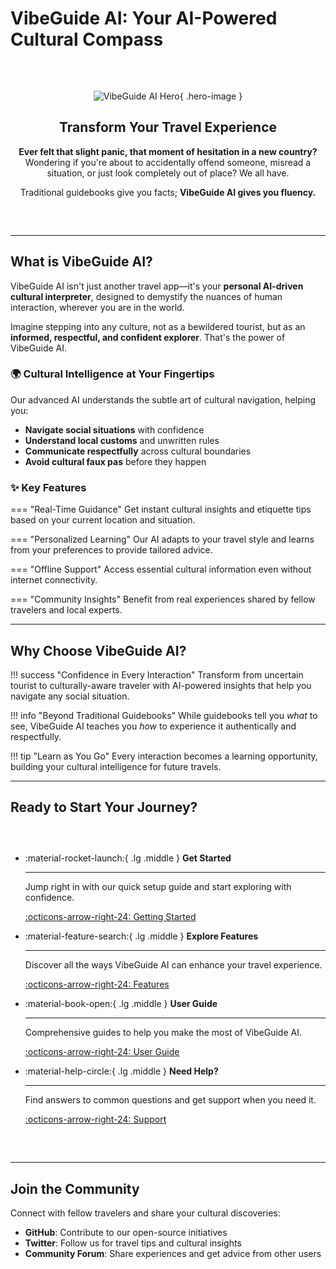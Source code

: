 # VibeGuide AI: Your AI-Powered Cultural Compass

<div class="hero-section" markdown>

![VibeGuide AI Hero](https://images.pexels.com/photos/1371360/pexels-photo-1371360.jpeg?auto=compress&cs=tinysrgb&w=1200&h=400&fit=crop){ .hero-image }

## Transform Your Travel Experience

**Ever felt that slight panic, that moment of hesitation in a new country?** Wondering if you're about to accidentally offend someone, misread a situation, or just look completely out of place? We all have.

Traditional guidebooks give you facts; **VibeGuide AI gives you fluency.**

</div>

---

## What is VibeGuide AI?

VibeGuide AI isn't just another travel app—it's your **personal AI-driven cultural interpreter**, designed to demystify the nuances of human interaction, wherever you are in the world.

Imagine stepping into any culture, not as a bewildered tourist, but as an **informed, respectful, and confident explorer**. That's the power of VibeGuide AI.

### 🌍 **Cultural Intelligence at Your Fingertips**

Our advanced AI understands the subtle art of cultural navigation, helping you:

- **Navigate social situations** with confidence
- **Understand local customs** and unwritten rules  
- **Communicate respectfully** across cultural boundaries
- **Avoid cultural faux pas** before they happen

### ✨ **Key Features**

=== "Real-Time Guidance"
    Get instant cultural insights and etiquette tips based on your current location and situation.

=== "Personalized Learning"
    Our AI adapts to your travel style and learns from your preferences to provide tailored advice.

=== "Offline Support"
    Access essential cultural information even without internet connectivity.

=== "Community Insights"
    Benefit from real experiences shared by fellow travelers and local experts.

---

## Why Choose VibeGuide AI?

!!! success "Confidence in Every Interaction"
    Transform from uncertain tourist to culturally-aware traveler with AI-powered insights that help you navigate any social situation.

!!! info "Beyond Traditional Guidebooks"
    While guidebooks tell you *what* to see, VibeGuide AI teaches you *how* to experience it authentically and respectfully.

!!! tip "Learn as You Go"
    Every interaction becomes a learning opportunity, building your cultural intelligence for future travels.

---

## Ready to Start Your Journey?

<div class="grid cards" markdown>

-   :material-rocket-launch:{ .lg .middle } **Get Started**

    ---

    Jump right in with our quick setup guide and start exploring with confidence.

    [:octicons-arrow-right-24: Getting Started](getting-started.md)

-   :material-feature-search:{ .lg .middle } **Explore Features**

    ---

    Discover all the ways VibeGuide AI can enhance your travel experience.

    [:octicons-arrow-right-24: Features](features/cultural-intelligence.md)

-   :material-book-open:{ .lg .middle } **User Guide**

    ---

    Comprehensive guides to help you make the most of VibeGuide AI.

    [:octicons-arrow-right-24: User Guide](guide/installation.md)

-   :material-help-circle:{ .lg .middle } **Need Help?**

    ---

    Find answers to common questions and get support when you need it.

    [:octicons-arrow-right-24: Support](support/faq.md)

</div>

---

## Join the Community

Connect with fellow travelers and share your cultural discoveries:

- **GitHub**: Contribute to our open-source initiatives
- **Twitter**: Follow us for travel tips and cultural insights  
- **Community Forum**: Share experiences and get advice from other users

<style>
.hero-section {
  text-align: center;
  padding: 2rem 0;
}

.hero-image {
  width: 100%;
  max-height: 300px;
  object-fit: cover;
  border-radius: 8px;
  margin-bottom: 2rem;
}

.grid.cards {
  display: grid;
  grid-template-columns: repeat(auto-fit, minmax(250px, 1fr));
  gap: 1rem;
  margin: 2rem 0;
}
</style>
